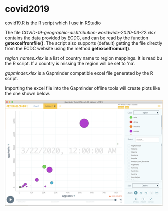 # covid2019

covid19.R is the R script which I use in RStudio

The file *COVID-19-geographic-disbtribution-worldwide-2020-03-22.xlsx* contains
the data provided by ECDC, and can be read by the function **getexcelfromfile()**.
The script also supports (default) getting the file directly from the ECDC
website using the method **getexcelfromurl()**.

*region_names.xlsx* is a list of country name to region mappings. It is read
bu the R script. If a country is missing the region will be set to 'na'.

*gapminder.xlsx* is a Gapminder compatible excel file generated by the R script.

Importing the excel file into the Gapminder offline tools will create plots
like the one shown below.

![Gapminder](images/covid19_gapminder.png)
